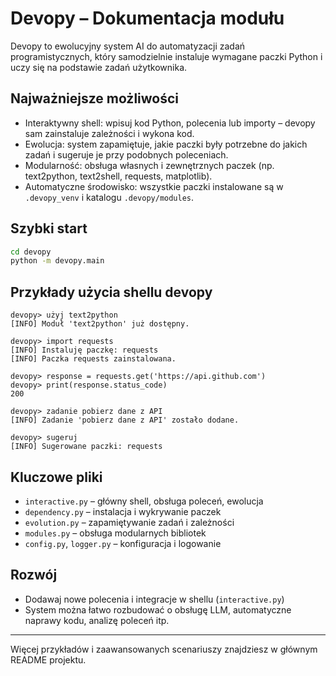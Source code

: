 # Devopy – Dokumentacja modułu

Devopy to ewolucyjny system AI do automatyzacji zadań programistycznych, który samodzielnie instaluje wymagane paczki Python i uczy się na podstawie zadań użytkownika.

## Najważniejsze możliwości
- Interaktywny shell: wpisuj kod Python, polecenia lub importy – devopy sam zainstaluje zależności i wykona kod.
- Ewolucja: system zapamiętuje, jakie paczki były potrzebne do jakich zadań i sugeruje je przy podobnych poleceniach.
- Modularność: obsługa własnych i zewnętrznych paczek (np. text2python, text2shell, requests, matplotlib).
- Automatyczne środowisko: wszystkie paczki instalowane są w `.devopy_venv` i katalogu `.devopy/modules`.

## Szybki start

```bash
cd devopy
python -m devopy.main
```

## Przykłady użycia shellu devopy

```text
devopy> użyj text2python
[INFO] Moduł 'text2python' już dostępny.

devopy> import requests
[INFO] Instaluję paczkę: requests
[INFO] Paczka requests zainstalowana.

devopy> response = requests.get('https://api.github.com')
devopy> print(response.status_code)
200

devopy> zadanie pobierz dane z API
[INFO] Zadanie 'pobierz dane z API' zostało dodane.

devopy> sugeruj
[INFO] Sugerowane paczki: requests
```

## Kluczowe pliki
- `interactive.py` – główny shell, obsługa poleceń, ewolucja
- `dependency.py` – instalacja i wykrywanie paczek
- `evolution.py` – zapamiętywanie zadań i zależności
- `modules.py` – obsługa modularnych bibliotek
- `config.py`, `logger.py` – konfiguracja i logowanie

## Rozwój
- Dodawaj nowe polecenia i integracje w shellu (`interactive.py`)
- System można łatwo rozbudować o obsługę LLM, automatyczne naprawy kodu, analizę poleceń itp.

---

Więcej przykładów i zaawansowanych scenariuszy znajdziesz w głównym README projektu.
